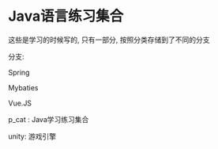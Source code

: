 # Java语言练习集合

这些是学习的时候写的, 只有一部分, 按照分类存储到了不同的分支

分支:

Spring

Mybaties

Vue.JS

p_cat : Java学习练习集合

unity: 游戏引擎
